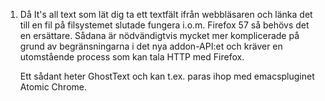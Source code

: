 1.  Då It's all text som lät dig ta ett textfält ifrån webbläsaren och
    länka det till en fil på filsystemet slutade fungera
    i.o.m. Firefox 57 så behövs det en ersättare. Sådana är
    nödvändigtvis mycket mer komplicerade på grund av begränsningarna
    i det nya addon-API:et och kräver en utomstående process som kan
    tala HTTP med Firefox.

    Ett sådant heter GhostText och kan t.ex. paras ihop med
    emacspluginet Atomic Chrome.
